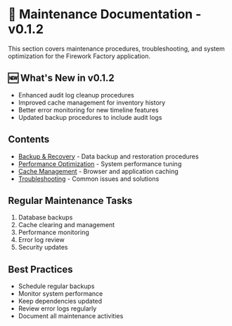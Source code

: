 # 🔄 Maintenance Documentation - v0.1.2

This section covers maintenance procedures, troubleshooting, and system optimization for the Firework Factory application.

## 🆕 What's New in v0.1.2
- Enhanced audit log cleanup procedures
- Improved cache management for inventory history
- Better error monitoring for new timeline features
- Updated backup procedures to include audit logs

## Contents

- [Backup & Recovery](./backup-recovery.md) - Data backup and restoration procedures
- [Performance Optimization](./performance.md) - System performance tuning
- [Cache Management](./cache.md) - Browser and application caching
- [Troubleshooting](./troubleshooting.md) - Common issues and solutions

## Regular Maintenance Tasks

1. Database backups
2. Cache clearing and management
3. Performance monitoring
4. Error log review
5. Security updates

## Best Practices

- Schedule regular backups
- Monitor system performance
- Keep dependencies updated
- Review error logs regularly
- Document all maintenance activities

